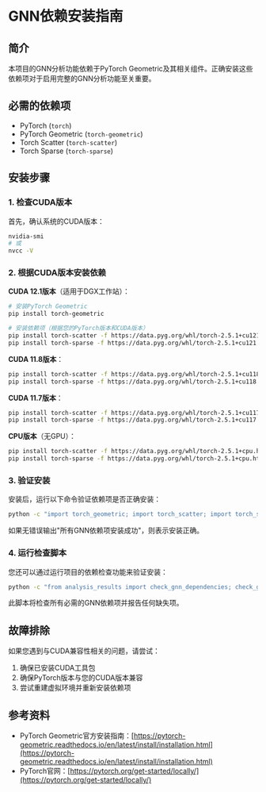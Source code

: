 # GNN依赖安装指南

## 简介

本项目的GNN分析功能依赖于PyTorch Geometric及其相关组件。正确安装这些依赖项对于启用完整的GNN分析功能至关重要。

## 必需的依赖项

- PyTorch (`torch`)
- PyTorch Geometric (`torch-geometric`)
- Torch Scatter (`torch-scatter`)
- Torch Sparse (`torch-sparse`)

## 安装步骤

### 1. 检查CUDA版本

首先，确认系统的CUDA版本：

```bash
nvidia-smi
# 或
nvcc -V
```

### 2. 根据CUDA版本安装依赖

**CUDA 12.1版本**（适用于DGX工作站）：

```bash
# 安装PyTorch Geometric
pip install torch-geometric

# 安装依赖项（根据您的PyTorch版本和CUDA版本）
pip install torch-scatter -f https://data.pyg.org/whl/torch-2.5.1+cu121.html
pip install torch-sparse -f https://data.pyg.org/whl/torch-2.5.1+cu121.html
```

**CUDA 11.8版本**：

```bash
pip install torch-scatter -f https://data.pyg.org/whl/torch-2.5.1+cu118.html
pip install torch-sparse -f https://data.pyg.org/whl/torch-2.5.1+cu118.html
```

**CUDA 11.7版本**：

```bash
pip install torch-scatter -f https://data.pyg.org/whl/torch-2.5.1+cu117.html
pip install torch-sparse -f https://data.pyg.org/whl/torch-2.5.1+cu117.html
```

**CPU版本**（无GPU）：

```bash
pip install torch-scatter -f https://data.pyg.org/whl/torch-2.5.1+cpu.html
pip install torch-sparse -f https://data.pyg.org/whl/torch-2.5.1+cpu.html
```

### 3. 验证安装

安装后，运行以下命令验证依赖项是否正确安装：

```bash
python -c "import torch_geometric; import torch_scatter; import torch_sparse; print('所有GNN依赖项安装成功')"
```

如果无错误输出"所有GNN依赖项安装成功"，则表示安装正确。

### 4. 运行检查脚本

您还可以通过运行项目的依赖检查功能来验证安装：

```bash
python -c "from analysis_results import check_gnn_dependencies; check_gnn_dependencies()"
```

此脚本将检查所有必需的GNN依赖项并报告任何缺失项。

## 故障排除

如果您遇到与CUDA兼容性相关的问题，请尝试：

1. 确保已安装CUDA工具包
2. 确保PyTorch版本与您的CUDA版本兼容
3. 尝试重建虚拟环境并重新安装依赖项

## 参考资料

- PyTorch Geometric官方安装指南：[https://pytorch-geometric.readthedocs.io/en/latest/install/installation.html](https://pytorch-geometric.readthedocs.io/en/latest/install/installation.html)
- PyTorch官网：[https://pytorch.org/get-started/locally/](https://pytorch.org/get-started/locally/) 